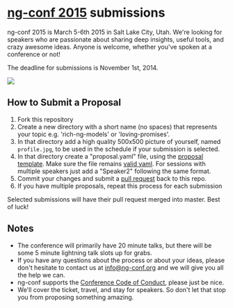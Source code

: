# [ng-conf 2015](http://ng-conf.org/) submissions

ng-conf 2015 is March 5-6th 2015 in Salt Lake City, Utah.
We're looking for speakers who are passionate about sharing deep insights, useful tools, and crazy awesome ideas. Anyone is welcome, whether you've spoken at a conference or not!

The deadline for submissions is November 1st, 2014.

![](./logo.png)

## How to Submit a Proposal

1. Fork this repository
2. Create a new directory with a short name (no spaces) that represents your topic e.g. 'rich-ng-models' or 'loving-promises'.
3. In that directory add a high quality 500x500 picture of yourself, named `profile.jpg`, to be used in the schedule if your submission is selected.
4. In that directory create a "proposal.yaml" file, using the [proposal template](./template/proposal.yaml).
   Make sure the file remains [valid yaml](http://yamllint.com/).
   For sessions with multiple speakers just add a "Speaker2" following the same format.
5. Commit your changes and submit a [pull request](https://help.github.com/articles/creating-a-pull-request) back to this repo.
6. If you have multiple proposals, repeat this process for each submission

Selected submissions will have their pull request merged into master. Best of luck!

## Notes

- The conference will primarily have 20 minute talks, but there will be some 5 minute lightning talk slots up for grabs.
- If you have any questions about the process or about your ideas, please don't hesitate to contact us at info@ng-conf.org and we will give you all the help we can.
- ng-conf supports the [Conference Code of Conduct](http://confcodeofconduct.com/), please just be nice.
- We'll cover the ticket, travel, and stay for speakers. So don't let that stop you from proposing something amazing.
